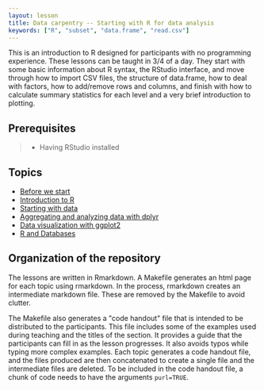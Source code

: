 ```yaml
---
layout: lesson
title: Data carpentry -- Starting with R for data analysis
keywords: ["R", "subset", "data.frame", "read.csv"]
---
```


This is an introduction to R designed for participants with no programming
experience. These lessons can be taught in 3/4 of a day. They start with some
basic information about R syntax, the RStudio interface, and move through how to
import CSV files, the structure of data.frame, how to deal with factors, how to
add/remove rows and columns, and finish with how to calculate summary statistics
for each level and a very brief introduction to plotting.

## Prerequisites
>
> * Having RStudio installed

## Topics

* [Before we start](00-before-we-start.html)
* [Introduction to R](01-intro-to-R.html)
* [Starting with data](02-starting-with-data.html)
* [Aggregating and analyzing data with dplyr](03-dplyr.html)
* [Data visualization with ggplot2](04-visualization-ggplot2.html)
* [R and Databases](05-r-and-databases.html)

## Organization of the repository

The lessons are written in Rmarkdown. A Makefile generates an html page for each
topic using rmarkdown. In the process, rmarkdown creates an intermediate
markdown file. These are removed by the Makefile to avoid clutter.

The Makefile also generates a "code handout" file that is intended to be
distributed to the participants. This file includes some of the examples used
during teaching and the titles of the section. It provides a guide that the
participants can fill in as the lesson progresses. It also avoids typos while
typing more complex examples. Each topic generates a code handout file, and the
files produced are then concatenated to create a single file and the
intermediate files are deleted. To be included in the code handout file, a chunk
of code needs to have the arguments `purl=TRUE`.
